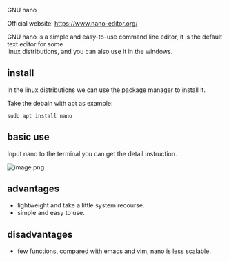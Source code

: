 GNU nano

Official website: <https://www.nano-editor.org/>

GNU nano is a simple and easy-to-use command line editor, it is the default text editor for some  
linux distributions, and you can also use it in the windows.

## install

In the linux distributions we can use the package manager to install it.

Take the debain with apt as example:

```shell
sudo apt install nano
```

## basic use

Input nano to the terminal you can get the detail instruction.

![image.png](https://s2.loli.net/2023/02/04/5hON6PcIaBWkmwl.png)

## advantages

- lightweight and take a little system recourse.
- simple and easy to use.

## disadvantages

- few functions, compared with emacs and vim, nano is less scalable.
